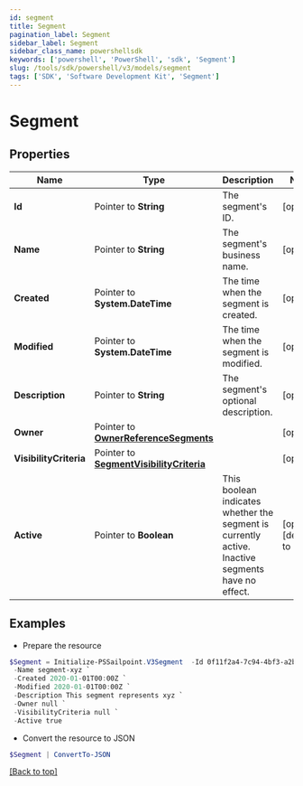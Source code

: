 ```yaml
---
id: segment
title: Segment
pagination_label: Segment
sidebar_label: Segment
sidebar_class_name: powershellsdk
keywords: ['powershell', 'PowerShell', 'sdk', 'Segment'] 
slug: /tools/sdk/powershell/v3/models/segment
tags: ['SDK', 'Software Development Kit', 'Segment']
---
```



# Segment

## Properties

Name | Type | Description | Notes
------------ | ------------- | ------------- | -------------
**Id** |  Pointer to **String** | The segment's ID. | [optional] 
**Name** |  Pointer to **String** | The segment's business name. | [optional] 
**Created** |  Pointer to **System.DateTime** | The time when the segment is created. | [optional] 
**Modified** |  Pointer to **System.DateTime** | The time when the segment is modified. | [optional] 
**Description** |  Pointer to **String** | The segment's optional description. | [optional] 
**Owner** |  Pointer to [**OwnerReferenceSegments**](owner-reference-segments) |  | [optional] 
**VisibilityCriteria** |  Pointer to [**SegmentVisibilityCriteria**](segment-visibility-criteria) |  | [optional] 
**Active** |  Pointer to **Boolean** | This boolean indicates whether the segment is currently active. Inactive segments have no effect. | [optional] [default to $false]

## Examples

- Prepare the resource
```powershell
$Segment = Initialize-PSSailpoint.V3Segment  -Id 0f11f2a4-7c94-4bf3-a2bd-742580fe3bde `
 -Name segment-xyz `
 -Created 2020-01-01T00:00Z `
 -Modified 2020-01-01T00:00Z `
 -Description This segment represents xyz `
 -Owner null `
 -VisibilityCriteria null `
 -Active true
```

- Convert the resource to JSON
```powershell
$Segment | ConvertTo-JSON
```


[[Back to top]](#) 

